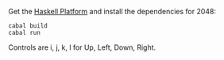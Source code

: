 Get the [Haskell Platform](www.haskell.org/platform/) and install the dependencies for 2048:

```
cabal build
cabal run
```

Controls are i, j, k, l for Up, Left, Down, Right.
